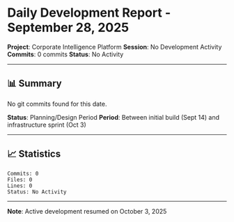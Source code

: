 # Daily Development Report - September 28, 2025
**Project**: Corporate Intelligence Platform
**Session**: No Development Activity
**Commits**: 0 commits
**Status**: No Activity

---

## 📊 Summary

No git commits found for this date.

**Status**: Planning/Design Period
**Period**: Between initial build (Sept 14) and infrastructure sprint (Oct 3)

---

## 📈 Statistics

```
Commits: 0
Files: 0
Lines: 0
Status: No Activity
```

---

**Note**: Active development resumed on October 3, 2025
